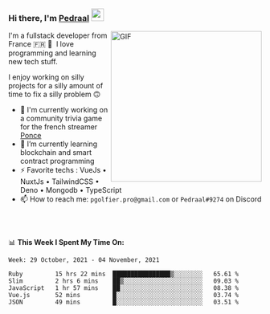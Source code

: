 ### Hi there, I'm <a href="https://pedraal.dev" target="_blank">Pedraal</a> <img src="https://media.giphy.com/media/hvRJCLFzcasrR4ia7z/giphy.gif" width="25px">
<img align="right" alt="GIF" src="https://pedraal.dev/avatar.png" width="300" height="300" />

I'm a fullstack developer from France 🇫🇷 🥖 &nbsp;I love programming and learning new
tech stuff.

I enjoy working on silly projects for a silly amount of time to fix a silly problem 🙃

- 🔭  I'm currently working on a community trivia game for the french streamer <a href="https://twitch.tv/ponce" target="_blank">Ponce</a>
- 🌱 I’m currently learning blockchain and smart contract programming
- ⚡ Favorite techs : VueJs &bull; NuxtJs &bull; TailwindCSS &bull; Deno &bull; Mongodb &bull; TypeScript
- 📫 How to reach me: `pgolfier.pro@gmail.com` or `Pedraal#9274` on Discord

<br>
<br>

📊 **This Week I Spent My Time On:**
<!--START_SECTION:waka-->
```text
Week: 29 October, 2021 - 04 November, 2021

Ruby         15 hrs 22 mins  ████████████████▒░░░░░░░░   65.61 % 
Slim         2 hrs 6 mins    ██▒░░░░░░░░░░░░░░░░░░░░░░   09.03 % 
JavaScript   1 hr 57 mins    ██░░░░░░░░░░░░░░░░░░░░░░░   08.38 % 
Vue.js       52 mins         █░░░░░░░░░░░░░░░░░░░░░░░░   03.74 % 
JSON         49 mins         █░░░░░░░░░░░░░░░░░░░░░░░░   03.51 % 
```
<!--END_SECTION:waka-->

